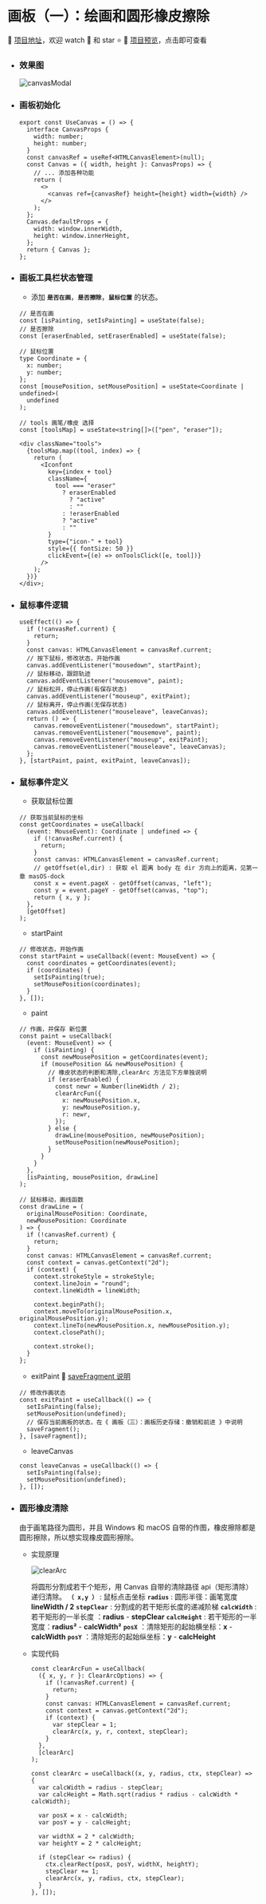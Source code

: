 # 画板（一）：绘画和圆形橡皮擦除

:dart: [项目地址](https://liucrystal24.github.io/macos-desk)，欢迎 watch :eyes: 和 star :star:
:book: [项目预览](https://liucrystal24.github.io/macos-desk)，点击即可查看

- ### 效果图

  ![canvasModal](img/write&earaser.gif)

- ### 画板初始化

  ```tsx
  export const UseCanvas = () => {
    interface CanvasProps {
      width: number;
      height: number;
    }
    const canvasRef = useRef<HTMLCanvasElement>(null);
    const Canvas = ({ width, height }: CanvasProps) => {
      // ... 添加各种功能
      return (
        <>
          <canvas ref={canvasRef} height={height} width={width} />
        </>
      );
    };
    Canvas.defaultProps = {
      width: window.innerWidth,
      height: window.innerHeight,
    };
    return { Canvas };
  };
  ```

- ### 画板工具栏状态管理

  - 添加 **`是否在画`**，**`是否擦除`**，**`鼠标位置`** 的状态。

  ```tsx
  // 是否在画
  const [isPainting, setIsPainting] = useState(false);
  // 是否擦除
  const [eraserEnabled, setEraserEnabled] = useState(false);

  // 鼠标位置
  type Coordinate = {
    x: number;
    y: number;
  };
  const [mousePosition, setMousePosition] = useState<Coordinate | undefined>(
    undefined
  );

  // tools 画笔/橡皮 选择
  const [toolsMap] = useState<string[]>(["pen", "eraser"]);

  <div className="tools">
    {toolsMap.map((tool, index) => {
      return (
        <Iconfont
          key={index + tool}
          className={
            tool === "eraser"
              ? eraserEnabled
                ? "active"
                : ""
              : !eraserEnabled
              ? "active"
              : ""
          }
          type={"icon-" + tool}
          style={{ fontSize: 50 }}
          clickEvent={(e) => onToolsClick([e, tool])}
        />
      );
    })}
  </div>;
  ```

- ### 鼠标事件逻辑

  ```tsx
  useEffect(() => {
    if (!canvasRef.current) {
      return;
    }
    const canvas: HTMLCanvasElement = canvasRef.current;
    // 按下鼠标，修改状态，开始作画
    canvas.addEventListener("mousedown", startPaint);
    // 鼠标移动，跟踪轨迹
    canvas.addEventListener("mousemove", paint);
    // 鼠标松开，停止作画(有保存状态)
    canvas.addEventListener("mouseup", exitPaint);
    // 鼠标离开，停止作画(无保存状态)
    canvas.addEventListener("mouseleave", leaveCanvas);
    return () => {
      canvas.removeEventListener("mousedown", startPaint);
      canvas.removeEventListener("mousemove", paint);
      canvas.removeEventListener("mouseup", exitPaint);
      canvas.removeEventListener("mouseleave", leaveCanvas);
    };
  }, [startPaint, paint, exitPaint, leaveCanvas]);
  ```

- ### 鼠标事件定义

  - 获取鼠标位置

  ```tsx
  // 获取当前鼠标的坐标
  const getCoordinates = useCallback(
    (event: MouseEvent): Coordinate | undefined => {
      if (!canvasRef.current) {
        return;
      }
      const canvas: HTMLCanvasElement = canvasRef.current;
      // getOffset(el,dir) : 获取 el 距离 body 在 dir 方向上的距离，见第一章 masOS-dock
      const x = event.pageX - getOffset(canvas, "left");
      const y = event.pageY - getOffset(canvas, "top");
      return { x, y };
    },
    [getOffset]
  );
  ```

  - startPaint

  ```tsx
  // 修改状态，开始作画
  const startPaint = useCallback((event: MouseEvent) => {
    const coordinates = getCoordinates(event);
    if (coordinates) {
      setIsPainting(true);
      setMousePosition(coordinates);
    }
  }, []);
  ```

  - paint

  ```tsx
  // 作画，并保存 新位置
  const paint = useCallback(
    (event: MouseEvent) => {
      if (isPainting) {
        const newMousePosition = getCoordinates(event);
        if (mousePosition && newMousePosition) {
          // 橡皮状态的判断和清除,clearArc 方法见下方单独说明
          if (eraserEnabled) {
            const newr = Number(lineWidth / 2);
            clearArcFun({
              x: newMousePosition.x,
              y: newMousePosition.y,
              r: newr,
            });
          } else {
            drawLine(mousePosition, newMousePosition);
            setMousePosition(newMousePosition);
          }
        }
      }
    },
    [isPainting, mousePosition, drawLine]
  );

  // 鼠标移动，画线函数
  const drawLine = (
    originalMousePosition: Coordinate,
    newMousePosition: Coordinate
  ) => {
    if (!canvasRef.current) {
      return;
    }
    const canvas: HTMLCanvasElement = canvasRef.current;
    const context = canvas.getContext("2d");
    if (context) {
      context.strokeStyle = strokeStyle;
      context.lineJoin = "round";
      context.lineWidth = lineWidth;

      context.beginPath();
      context.moveTo(originalMousePosition.x, originalMousePosition.y);
      context.lineTo(newMousePosition.x, newMousePosition.y);
      context.closePath();

      context.stroke();
    }
  };
  ```

  - exitPaint
    :link: [saveFragment 说明](https://github.com/liucrystal24/Notebook/issues/17)

  ```tsx
  // 修改作画状态
  const exitPaint = useCallback(() => {
    setIsPainting(false);
    setMousePosition(undefined);
    // 保存当前画板的状态，在《 画板（三）：画板历史存储：撤销和前进 》中说明
    saveFragment();
  }, [saveFragment]);
  ```

  - leaveCanvas

  ```tsx
  const leaveCanvas = useCallback(() => {
    setIsPainting(false);
    setMousePosition(undefined);
  }, []);
  ```

- ### 圆形橡皮清除

  由于画笔路径为圆形，并且 Windows 和 macOS 自带的作图，橡皮擦除都是圆形擦除，所以想实现橡皮圆形擦除。

  - 实现原理

    ![clearArc](img/clearArc.png)

    将圆形分割成若干个矩形，用 Canvas 自带的清除路径 api（矩形清除）递归清除。
    **`（ x,y ）`** : 鼠标点击坐标
    **`radius`** : 圆形半径：画笔宽度 **lineWidth / 2**
    **`stepClear`** : 分割成的若干矩形长度的递减阶梯
    **`calcWidth`** : 若干矩形的一半长度 ：**radius** - **stepClear**
    **`calcHeight`** : 若干矩形的一半宽度：**radius²** - **calcWidth²**
    **`posX`** ：清除矩形的起始横坐标：**x** - **calcWidth**
    **`posY`** ：清除矩形的起始纵坐标：**y** - **calcHeight**

  - 实现代码

    ```tsx
    const clearArcFun = useCallback(
      ({ x, y, r }: ClearArcOptions) => {
        if (!canvasRef.current) {
          return;
        }
        const canvas: HTMLCanvasElement = canvasRef.current;
        const context = canvas.getContext("2d");
        if (context) {
          var stepClear = 1;
          clearArc(x, y, r, context, stepClear);
        }
      },
      [clearArc]
    );

    const clearArc = useCallback((x, y, radius, ctx, stepClear) => {
      var calcWidth = radius - stepClear;
      var calcHeight = Math.sqrt(radius * radius - calcWidth * calcWidth);

      var posX = x - calcWidth;
      var posY = y - calcHeight;

      var widthX = 2 * calcWidth;
      var heightY = 2 * calcHeight;

      if (stepClear <= radius) {
        ctx.clearRect(posX, posY, widthX, heightY);
        stepClear += 1;
        clearArc(x, y, radius, ctx, stepClear);
      }
    }, []);
    ```
